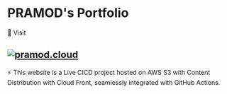 # PRAMOD's Portfolio


🚀 Visit <h2>[<img alt="pramod.cloud" src="https://img.shields.io/badge/pramod.cloud-844FBA" />](https://pramod.cloud)</h2>

⚡ This website is a Live CICD project hosted on AWS S3 with Content Distribution with Cloud Front, seamlessly integrated with GitHub Actions.
